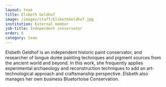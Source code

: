 ```yaml
---
layout: team
title: Elsbeth Geldhof
image: /images/staff/ElsbethGeldhof.jpg
institution: External member
job-title: Independent conservator
order: 6
category: team
---
```

Elsbeth Geldhof is an independent historic paint conservator, and researcher of longue durée painting techniques and
pigment sources from the ancient world and beyond. In this work, she frequently applies experimental archaeology and
reconstruction techniques to add an art-technological approach and craftsmanship perspective. Elsbeth also manages her
own business Bluetortoise Conservation.
